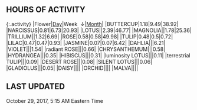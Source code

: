 
## HOURS OF ACTIVITY

{:.activity}
|<span class="activity_header">Flower</span>|<span class="activity_header activity_col1"><a href="https://tankpit-flowers.github.io/activity">Day</a></span>|<span class="activity_header activity_col2 activity_sorted">Week &nbsp;&darr;</span>|<span class="activity_header activity_col3"><a href="https://tankpit-flowers.github.io/activity-month">Month</a></span>|
|<span class="red">BUTTERCUP</span><span class="awards-container"><span class="awards-sprite a0-3"></span><span class="awards-sprite a2-1"></span><span class="awards-sprite a5-2"></span></span>|<span class="activity activity_col1">1.18</span>|<span class="activity activity_col2 activity_sorted">9.49</span>|<span class="activity activity_col3">38.92</span>|
|<span class="red">NARCISSUS</span><span class="awards-container"><span class="awards-sprite a0-3"></span><span class="awards-sprite a1-1"></span><span class="awards-sprite a5-2"></span></span>|<span class="activity activity_col1">0.81</span>|<span class="activity activity_col2 activity_sorted">6.73</span>|<span class="activity activity_col3">20.93</span>|
|<span class="red">LOTUS</span><span class="awards-container"><span class="awards-sprite a0-3"></span><span class="awards-sprite a2-1"></span><span class="awards-sprite a3-2"></span><span class="awards-sprite a4-3"></span><span class="awards-sprite a5-2"></span></span>|<span class="activity activity_col1"></span>|<span class="activity activity_col2 activity_sorted">2.39</span>|<span class="activity activity_col3">46.77</span>|
|<span class="red">MAGNOLIA</span><span class="awards-container"><span class="awards-sprite a0-2"></span><span class="awards-sprite a2-1"></span><span class="awards-sprite a5-2"></span></span>|<span class="activity activity_col1"></span>|<span class="activity activity_col2 activity_sorted">1.78</span>|<span class="activity activity_col3">25.36</span>|
|<span class="red">TRILLIUM</span><span class="awards-container"><span class="awards-sprite a0-3"></span><span class="awards-sprite a3-1"></span><span class="awards-sprite a4-3"></span><span class="awards-sprite a5-2"></span><span class="awards-sprite a7-1"></span></span>|<span class="activity activity_col1"></span>|<span class="activity activity_col2 activity_sorted">1.32</span>|<span class="activity activity_col3">6.69</span>|
|<span class="red">ROSE</span><span class="awards-container"><span class="awards-sprite a0-3"></span><span class="awards-sprite a1-1"></span><span class="awards-sprite a2-2"></span><span class="awards-sprite a3-2"></span><span class="awards-sprite a4-3"></span><span class="awards-sprite a5-2"></span><span class="awards-sprite a7-1"></span><span class="awards-sprite a8-1"></span></span>|<span class="activity activity_col1">0.58</span>|<span class="activity activity_col2 activity_sorted">0.58</span>|<span class="activity activity_col3">49.98</span>|
|<span class="red">TULIP</span><span class="awards-container"><span class="awards-sprite a0-3"></span><span class="awards-sprite a1-1"></span><span class="awards-sprite a2-1"></span><span class="awards-sprite a3-1"></span><span class="awards-sprite a5-1"></span><span class="awards-sprite a7-1"></span></span>|<span class="activity activity_col1">0.48</span>|<span class="activity activity_col2 activity_sorted">0.5</span>|<span class="activity activity_col3">0.72</span>|
|<span class="red">LILAC</span><span class="awards-container"><span class="awards-sprite a0-3"></span><span class="awards-sprite a5-2"></span></span>|<span class="activity activity_col1">0.47</span>|<span class="activity activity_col2 activity_sorted">0.47</span>|<span class="activity activity_col3">0.93</span>|
|<span class="red">JASMINE</span><span class="awards-container"><span class="awards-sprite a0-3"></span><span class="awards-sprite a5-1"></span></span>|<span class="activity activity_col1">0.07</span>|<span class="activity activity_col2 activity_sorted">0.07</span>|<span class="activity activity_col3">6.42</span>|
|<span class="red">DAHLIA</span><span class="awards-container"><span class="awards-sprite a0-3"></span><span class="awards-sprite a1-1"></span><span class="awards-sprite a3-2"></span><span class="awards-sprite a5-2"></span></span>|<span class="activity activity_col1"></span>|<span class="activity activity_col2 activity_sorted"></span>|<span class="activity activity_col3">6.21</span>|
|<span class="red">VIOLET</span><span class="awards-container"><span class="awards-sprite a0-3"></span><span class="awards-sprite a5-2"></span></span>|<span class="activity activity_col1"></span>|<span class="activity activity_col2 activity_sorted"></span>|<span class="activity activity_col3">1.54</span>|
|<span class="purple">radiant ROSE</span><span class="awards-container"><span class="awards-sprite a0-3"></span><span class="awards-sprite a5-2"></span></span>|<span class="activity activity_col1"></span>|<span class="activity activity_col2 activity_sorted"></span>|<span class="activity activity_col3">0.66</span>|
|<span class="red">CHRYSANTHEMUM</span><span class="awards-container"><span class="awards-sprite a0-3"></span><span class="awards-sprite a1-1"></span><span class="awards-sprite a5-3"></span><span class="awards-sprite a7-1"></span></span>|<span class="activity activity_col1"></span>|<span class="activity activity_col2 activity_sorted"></span>|<span class="activity activity_col3">0.58</span>|
|<span class="red">HYDRANGEA</span><span class="awards-container"><span class="awards-sprite a0-3"></span><span class="awards-sprite a2-1"></span><span class="awards-sprite a3-2"></span><span class="awards-sprite a4-3"></span><span class="awards-sprite a5-3"></span></span>|<span class="activity activity_col1"></span>|<span class="activity activity_col2 activity_sorted"></span>|<span class="activity activity_col3">0.35</span>|
|<span class="red">HIBISCUS</span><span class="awards-container"><span class="awards-sprite a0-3"></span><span class="awards-sprite a1-1"></span><span class="awards-sprite a2-1"></span><span class="awards-sprite a3-1"></span><span class="awards-sprite a5-1"></span></span>|<span class="activity activity_col1"></span>|<span class="activity activity_col2 activity_sorted"></span>|<span class="activity activity_col3">0.31</span>|
|<span class="purple">luminosity LOTUS</span><span class="awards-container"><span class="awards-sprite a5-1"></span></span>|<span class="activity activity_col1"></span>|<span class="activity activity_col2 activity_sorted"></span>|<span class="activity activity_col3">0.11</span>|
|<span class="purple">terrestrial TULIP</span><span class="awards-container"><span class="awards-sprite a0-1"></span><span class="awards-sprite a5-3"></span></span>|<span class="activity activity_col1"></span>|<span class="activity activity_col2 activity_sorted"></span>|<span class="activity activity_col3">0.09</span>|
|<span class="orange">DESERT ROSE</span><span class="awards-container"><span class="awards-sprite a0-3"></span><span class="awards-sprite a5-3"></span></span>|<span class="activity activity_col1"></span>|<span class="activity activity_col2 activity_sorted"></span>|<span class="activity activity_col3">0.08</span>|
|<span class="orange">SILENT LOTUS</span><span class="awards-container"><span class="awards-sprite a0-3"></span><span class="awards-sprite a5-2"></span></span>|<span class="activity activity_col1"></span>|<span class="activity activity_col2 activity_sorted"></span>|<span class="activity activity_col3">0.06</span>|
|<span class="red">GLADIOLUS</span><span class="awards-container"><span class="awards-sprite a0-3"></span><span class="awards-sprite a2-2"></span><span class="awards-sprite a3-1"></span><span class="awards-sprite a5-3"></span></span>|<span class="activity activity_col1"></span>|<span class="activity activity_col2 activity_sorted"></span>|<span class="activity activity_col3">0.05</span>|
|<span class="red">DAISY</span><span class="awards-container"><span class="awards-sprite a0-3"></span><span class="awards-sprite a5-2"></span></span>|<span class="activity activity_col1"></span>|<span class="activity activity_col2 activity_sorted"></span>|<span class="activity activity_col3"></span>|
|<span class="red">ORCHID</span><span class="awards-container"><span class="awards-sprite a0-3"></span></span>|<span class="activity activity_col1"></span>|<span class="activity activity_col2 activity_sorted"></span>|<span class="activity activity_col3"></span>|
|<span class="red">MALVA</span><span class="awards-container"><span class="awards-sprite a0-3"></span></span>|<span class="activity activity_col1"></span>|<span class="activity activity_col2 activity_sorted"></span>|<span class="activity activity_col3"></span>|

## LAST UPDATED

<span class="last_updated">October 29, 2017, 5:15 AM Eastern Time</span>